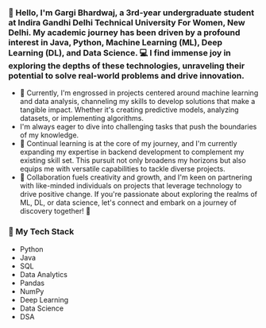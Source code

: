 ### 👋 Hello, I'm Gargi Bhardwaj, a 3rd-year undergraduate student at Indira Gandhi Delhi Technical University For Women, New Delhi. My academic journey has been driven by a profound interest in Java, Python, Machine Learning (ML), Deep Learning (DL), and Data Science. 💻 I find immense joy in exploring the depths of these technologies, unraveling their potential to solve real-world problems and drive innovation.

- 🔭 Currently, I'm engrossed in projects centered around machine learning and data analysis, channeling my skills to develop solutions that make a tangible impact. Whether it's creating predictive models, analyzing datasets, or implementing algorithms.
-  I'm always eager to dive into challenging tasks that push the boundaries of my knowledge.
- 🌱 Continual learning is at the core of my journey, and I'm currently expanding my expertise in backend development to complement my existing skill set. This pursuit not only broadens my horizons but also equips me with versatile capabilities to tackle diverse projects.
- 👯 Collaboration fuels creativity and growth, and I'm keen on partnering with like-minded individuals on projects that leverage technology to drive positive change. If you're passionate about exploring the realms of ML, DL, or data science, let's connect and embark on a journey of discovery together! 🚀
### 🧰 My Tech Stack
- Python
- Java
- SQL
- Data Analytics
- Pandas
- NumPy
- Deep Learning
- Data Science
- DSA
